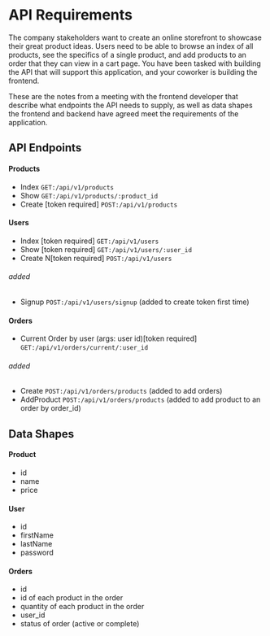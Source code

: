 # API Requirements

The company stakeholders want to create an online storefront to showcase their great product ideas. Users need to be able to browse an index of all products, see the specifics of a single product, and add products to an order that they can view in a cart page. You have been tasked with building the API that will support this application, and your coworker is building the frontend.

These are the notes from a meeting with the frontend developer that describe what endpoints the API needs to supply, as well as data shapes the frontend and backend have agreed meet the requirements of the application.

## API Endpoints

#### Products

-   Index `GET:/api/v1/products`
-   Show `GET:/api/v1/products/:product_id`
-   Create [token required] `POST:/api/v1/products`

#### Users

-   Index [token required] `GET:/api/v1/users`
-   Show [token required] `GET:/api/v1/users/:user_id`
-   Create N[token required] `POST:/api/v1/users`

###### added

-   Signup `POST:/api/v1/users/signup` (added to create token first time)

#### Orders

-   Current Order by user (args: user id)[token required]
    `GET:/api/v1/orders/current/:user_id`

###### added

-   Create `POST:/api/v1/orders/products` (added to add orders)
-   AddProduct `POST:/api/v1/orders/products` (added to add product to an order by order_id)

## Data Shapes

#### Product

-   id
-   name
-   price

#### User

-   id
-   firstName
-   lastName
-   password

#### Orders

-   id
-   id of each product in the order
-   quantity of each product in the order
-   user_id
-   status of order (active or complete)
